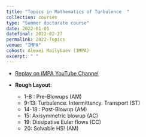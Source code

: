 ```yaml
---
title: "Topics in Mathematics of Turbulence  "
collection: courses
type: "Summer doctorate course"
date: 2022-01-01
datefinal: 2022-02-27
permalink: 2022-Topics
venue: "IMPA"
cohost: Alexei Mailybaev (IMPA)
excerpt: " "
---
```


- [Replay on IMPA YouTube Channel](https://www.youtube.com/playlist?list=PLo4jXE-LdDTTmHMuXfQvy134J20D-WP3x)

- **Rough Layout**:
     - 1-8 : Pre-Blowups (AM)
     -  9-13: Turbulence. Intermittency. Transport (ST)
     - 14-18 : Post-Blowup (AM)
     - 15: Axisymmetric blowup (AC)
     - 19: Dissipative Euler flows (CC)
     - 20: Solvable HS! (AM)




